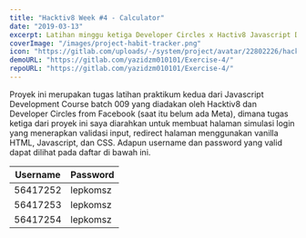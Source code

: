 ```yaml
---
title: "Hacktiv8 Week #4 - Calculator"
date: "2019-03-13"
excerpt: Latihan minggu ketiga Developer Circles x Hactiv8 Javascript Development Course
coverImage: "/images/project-habit-tracker.png"
icon: "https://gitlab.com/uploads/-/system/project/avatar/22802226/hacktiv8.jpg?width=64"
demoURL: "https://gitlab.com/yazidzm010101/Exercise-4/"
repoURL: "https://gitlab.com/yazidzm010101/Exercise-4/"
---
```


Proyek ini merupakan tugas latihan praktikum kedua dari Javascript Development Course batch 009 yang diadakan oleh Hacktiv8 dan Developer Circles from Facebook (saat itu belum ada Meta), dimana tugas ketiga dari proyek ini saya diarahkan untuk membuat halaman simulasi login yang menerapkan validasi input, redirect halaman menggunakan vanilla HTML, Javascript, dan CSS. Adapun username dan password yang valid dapat dilihat pada daftar di bawah ini.

| Username | Password |
| -------- | -------- |
| 56417252 | lepkomsz |
| 56417253 | lepkomsz |
| 56417254 | lepkomsz |
